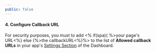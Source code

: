 ```yaml
---
public: false
---
```


#### 4. Configure Callback URL

For security purposes, you must to add <% if(spa){ %>your page's URL<%} else {%>the callbackURL<%}%> to the list of **Allowed callback URLs** in your app's [Settings Section](${manage_url}/#/applications) of the Dashboard.
